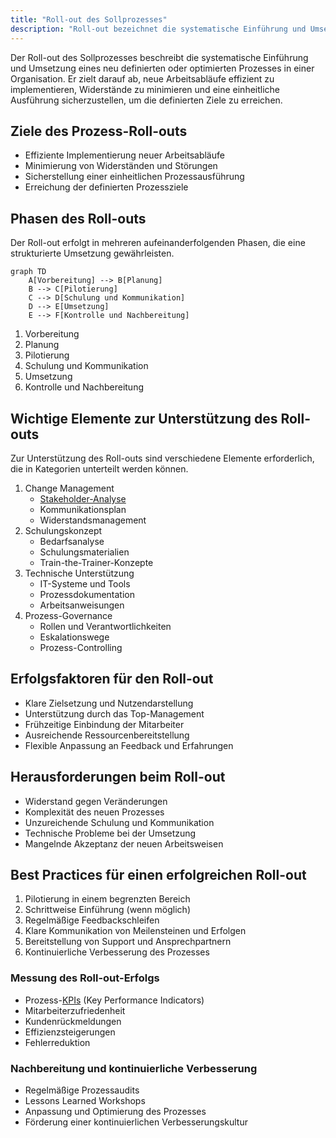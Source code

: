 ```yaml
---
title: "Roll-out des Sollprozesses"
description: "Roll-out bezeichnet die systematische Einführung und Umsetzung neuer Prozesse. Phasen umfassen Vorbereitung, Planung, Pilotierung, Schulung und Kontrolle. Erfolgsfaktoren sind Change Management und klare Kommunikation."
---
```


Der Roll-out des Sollprozesses beschreibt die systematische Einführung und Umsetzung eines neu definierten oder optimierten Prozesses in einer Organisation. Er zielt darauf ab, neue Arbeitsabläufe effizient zu implementieren, Widerstände zu minimieren und eine einheitliche Ausführung sicherzustellen, um die definierten Ziele zu erreichen.

## Ziele des Prozess-Roll-outs
- Effiziente Implementierung neuer Arbeitsabläufe
- Minimierung von Widerständen und Störungen
- Sicherstellung einer einheitlichen Prozessausführung
- Erreichung der definierten Prozessziele

## Phasen des Roll-outs
Der Roll-out erfolgt in mehreren aufeinanderfolgenden Phasen, die eine strukturierte Umsetzung gewährleisten.

```mermaid
graph TD
    A[Vorbereitung] --> B[Planung]
    B --> C[Pilotierung]
    C --> D[Schulung und Kommunikation]
    D --> E[Umsetzung]
    E --> F[Kontrolle und Nachbereitung]
```

1. Vorbereitung
2. Planung
3. Pilotierung
4. Schulung und Kommunikation
5. Umsetzung
6. Kontrolle und Nachbereitung

## Wichtige Elemente zur Unterstützung des Roll-outs
Zur Unterstützung des Roll-outs sind verschiedene Elemente erforderlich, die in Kategorien unterteilt werden können.

1. Change Management
   - [Stakeholder-Analyse](/open-fidup/lerninhalte/stakeholder-analyse)
   - Kommunikationsplan
   - Widerstandsmanagement
2. Schulungskonzept
   - Bedarfsanalyse
   - Schulungsmaterialien
   - Train-the-Trainer-Konzepte
3. Technische Unterstützung
   - IT-Systeme und Tools
   - Prozessdokumentation
   - Arbeitsanweisungen
4. Prozess-Governance
   - Rollen und Verantwortlichkeiten
   - Eskalationswege
   - Prozess-Controlling

## Erfolgsfaktoren für den Roll-out
- Klare Zielsetzung und Nutzendarstellung
- Unterstützung durch das Top-Management
- Frühzeitige Einbindung der Mitarbeiter
- Ausreichende Ressourcenbereitstellung
- Flexible Anpassung an Feedback und Erfahrungen

## Herausforderungen beim Roll-out
- Widerstand gegen Veränderungen
- Komplexität des neuen Prozesses
- Unzureichende Schulung und Kommunikation
- Technische Probleme bei der Umsetzung
- Mangelnde Akzeptanz der neuen Arbeitsweisen

## Best Practices für einen erfolgreichen Roll-out
1. Pilotierung in einem begrenzten Bereich
2. Schrittweise Einführung (wenn möglich)
3. Regelmäßige Feedbackschleifen
4. Klare Kommunikation von Meilensteinen und Erfolgen
5. Bereitstellung von Support und Ansprechpartnern
6. Kontinuierliche Verbesserung des Prozesses

### Messung des Roll-out-Erfolgs
- Prozess-[KPIs](/open-fidup/lerninhalte/kpi) (Key Performance Indicators)
- Mitarbeiterzufriedenheit
- Kundenrückmeldungen
- Effizienzsteigerungen
- Fehlerreduktion

### Nachbereitung und kontinuierliche Verbesserung
- Regelmäßige Prozessaudits
- Lessons Learned Workshops
- Anpassung und Optimierung des Prozesses
- Förderung einer kontinuierlichen Verbesserungskultur